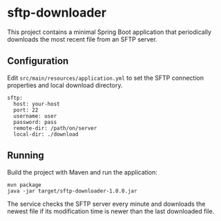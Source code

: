 # sftp-downloader

This project contains a minimal Spring Boot application that periodically downloads the most recent file from an SFTP server.

## Configuration

Edit `src/main/resources/application.yml` to set the SFTP connection properties and local download directory.

```
sftp:
  host: your-host
  port: 22
  username: user
  password: pass
  remote-dir: /path/on/server
  local-dir: ./download
```

## Running

Build the project with Maven and run the application:

```
mvn package
java -jar target/sftp-downloader-1.0.0.jar
```

The service checks the SFTP server every minute and downloads the newest file if its modification time is newer than the last downloaded file.
